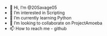- 👋 Hi, I’m @20Savage05
- 👀 I’m interested in Scripting
- 🌱 I’m currently learning Python
- 💞️ I’m looking to collaborate on ProjectAmoeba
- 📫 How to reach me - github

<!---
20Savage05/20Savage05 is a ✨ special ✨ repository because its `README.md` (this file) appears on your GitHub profile.
You can click the Preview link to take a look at your changes.
--->
